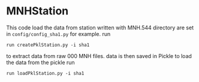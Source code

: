 # MNHStation
This code load the data from station written with MNH.544
directory are set in `config/config_sha1.py` for example.
run 
```
run createPklStation.py -i sha1
```
to extract data from raw 000 MNH files. data is then saved in Pickle
to load the data from the pickle run 
```
run loadPklStation.py -i sha1
```


